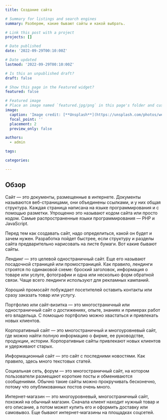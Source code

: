 ```yaml
---
title: Создание сайта

# Summary for listings and search engines
summary: Разберем, какие бывают сайты и какой выбрать.

# Link this post with a project
projects: []

# Date published
date: '2022-09-29T00:10:00Z'

# Date updated
lastmod: '2022-09-29T00:10:00Z'

# Is this an unpublished draft?
draft: false

# Show this page in the Featured widget?
featured: false

# Featured image
# Place an image named `featured.jpg/png` in this page's folder and customize its options here.
image:
  caption: 'Image credit: [**Unsplash**](https://unsplash.com/photos/weRQAu9TA-A)'
  focal_point: ''
  placement: 2
  preview_only: false

authors:
  - admin

tags:

categories:

---
```


## Обзор

Сайт — это документы, размещенные в интернете. Документы называются веб-страницами, они объединены ссылками, и у них общая структура. Каждая страница написана на языке программирования и с помощью разметки. Упрощенно это называют кодом сайта или просто кодом. Самые распространенные языки программирования — PHP и JavaScript.

Перед тем как создавать сайт, надо определиться, какой он будет и зачем нужен. Разработка пойдет быстрее, если структуру и разделы сайта предварительно нарисовать на листе бумаги. Вот какие бывают сайты.

Лендинг — это целевой одностраничный сайт. Еще его называют посадочной страницей или промостраницей. Как правило, лендинги строятся по одинаковой схеме: броский заголовок, информация о товаре или услуге, фотографии и одна или несколько форм обратной связи. Чаще всего лендинги используют для рекламных кампаний.

Хороший промосайт побуждает посетителей оставить контакты или сразу заказать товар или услугу.

Портфолио или сайт-визитка — это многостраничный или одностраничный сайт о достижениях, опыте, знаниях и примерах работ его владельца. С помощью портфолио можно хвастаться и привлекать новых клиентов.

Корпоративный сайт — это многостраничный и многоуровневый сайт, где можно найти полную информацию о фирме, ее руководстве, продукции, истории. Корпоративные сайты привлекают новых клиентов и удерживают старых.

Информационный сайт — это сайт с последними новостями. Как правило, здесь много текстовых статей.

Социальная сеть, форум — это многостраничный сайт, на котором пользователи размещают короткие посты и обмениваются сообщениями. Обычно такие сайты можно прокручивать бесконечно, потому что опубликованных постов очень много.

Интернет-магазин — это многоуровневый, многостраничный сайт, похожий на обычный магазин. Сначала клиент находит нужный товар и его описание, а потом может купить его и оформить доставку или самовывоз. Еще бывают интернет-магазины на площадках соцсетей.
